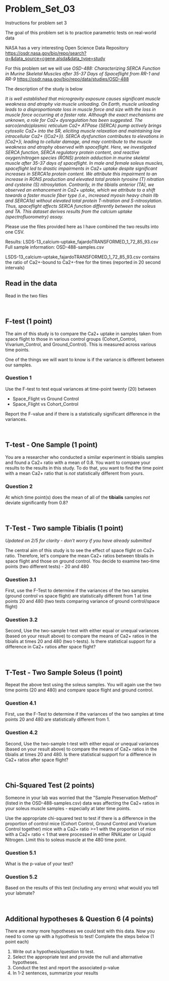 # Problem_Set_03
Instructions for problem set 3

The goal of this problem set is to practice parametric tests on real-world data 

NASA has a very interesting Open Science Data Repository https://osdr.nasa.gov/bio/repo/search?q=&data_source=cgene,alsda&data_type=study

For this problem set we will use *OSD-488: Characterizing SERCA Function in Murine Skeletal Muscles after 35-37 Days of Spaceflight from RR-1 and RR-9*
https://osdr.nasa.gov/bio/repo/data/studies/OSD-488

The description of the study is below

*It is well established that microgravity exposure causes significant muscle weakness and atrophy via muscle unloading. On Earth, muscle unloading leads to a disproportionate loss in muscle force and size with the loss in muscle force occurring at a faster rate. Although the exact mechanisms are unknown, a role for Ca2+ dysregulation has been suggested. The sarco(endo)plasmic reticulum Ca2+ ATPase (SERCA) pump actively brings cytosolic Ca2+ into the SR, eliciting muscle relaxation and maintaining low intracellular Ca2+ ([Ca2+]i). SERCA dysfunction contributes to elevations in [Ca2+]i, leading to cellular damage, and may contribute to the muscle weakness and atrophy observed with spaceflight. Here, we investigated SERCA function, SERCA regulatory protein content, and reactive oxygen/nitrogen species (RONS) protein adduction in murine skeletal muscle after 35-37 days of spaceflight. In male and female soleus muscles, spaceflight led to drastic impairments in Ca2+ uptake despite significant increases in SERCA1a protein content. We attribute this impairment to an increase in RONS production and elevated total protein tyrosine (T) nitration and cysteine (S) nitrosylation. Contrarily, in the tibialis anterior (TA), we observed an enhancement in Ca2+ uptake, which we attribute to a shift towards a faster muscle fiber type (i.e., increased myosin heavy chain IIb and SERCA1a) without elevated total protein T-nitration and S-nitrosylation. Thus, spaceflight affects SERCA function differently between the soleus and TA. This dataset derives results from the calcium uptake (spectrofluorometry) assay.*


Please use the files provided here as I have combined the two results into one CSV. 

Results: LSDS-13_calcium-uptake_fajardoTRANSFORMED_1_72_85_93.csv
Full sample information: OSD-488-samples.csv

LSDS-13_calcium-uptake_fajardoTRANSFORMED_1_72_85_93.csv contains the ratio of Ca2+-bound to Ca2+-free for the times (reported in 20 second intervals) 

## Read in the data

Read in the two files

&nbsp;

## F-test (1 point)

The aim of this study is to compare the Ca2+ uptake in samples taken from space flight to those in various control groups (Cohort_Control, Vivarium_Control, and Ground_Control). This is measured across various time points. 

One of the things we will want to know is if the variance is different between our samples.

### Question 1

Use the F-test to test equal variances at time-point twenty (20) between
- Space_Flight vs Ground Control
- Space_Flight vs Cohort_Control

Report the F-value and if there is a statistically significant difference in the variances. 

&nbsp;

## T-test - One Sample (1 point)

You are a researcher who conducted a similar experiment in tibialis samples and found a Ca2+ ratio with a mean of 0.8. You want to compare your results to the results in this study. To do that, you want to find the time point with a mean Ca2+ ratio that is _not_ statistically different from yours. 

### Question 2

At which time point(s) does the mean of all of the **tibialis** samples _not_ deviate significantly from 0.8?

&nbsp;

## T-Test - Two sample Tibialis (1 point)
_Updated on 2/5 for clarity - don't worry if you have already submitted_

The central aim of this study is to see the effect of space flight on Ca2+ ratio. Therefore, let's compare the mean Ca2+ ratios between tibialis in space flight and those on ground control. You decide to examine two-time points (two different tests) - 20 and 480

### Question 3.1

First, use the F-Test to determine if the variances of the two samples (ground control vs space flight) are statistically different from 1 at time points 20 and 480 (two tests comparing variance of ground control/space flight)

### Question 3.2 

Second, Use the two-sample t-test with either equal or unequal variances (based on your result above) to compare the means of Ca2+ ratios in the tibialis at times 20 and 480 (two t-tests). Is there statistical support for a difference in Ca2+ ratios after space flight?


&nbsp;

## T-Test - Two Sample Soleus (1 point)

Repeat the above test using the soleus samples. You will again use the two time points (20 and 480) and compare space flight and ground control. 


### Question 4.1

First, use the F-Test to determine if the variances of the two samples at time points 20 and 480 are statistically different from 1. 

### Question 4.2 

Second, Use the two-sample t-test with either equal or unequal variances (based on your result above) to compare the means of Ca2+ ratios in the tibialis at times 20 and 480. Is there statistical support for a difference in Ca2+ ratios after space flight?

&nbsp;
&nbsp;

## Chi-Squared Test (2 points)

Someone in your lab was worried that the "Sample Preservation Method" (listed in the OSD-488-samples.csv) data was affecting the Ca2+ ratios in your soleus muscle samples - especially at later time points. 

Use the appropriate chi-squared test to test if there is a difference in the proportion of control mice (Cohort Control, Ground Control and Vivarium Control together) mice with a Ca2+ ratio >=1 with the proportion of mice with a Ca2+ ratio < 1 that were processed in either RNALater or Liquid Nitrogen. Limit this to soleus muscle at the 480 time point.

### Question 5.1 

What is the p-value of your test?

### Question 5.2

Based on the results of this test (including any errors) what would you tell your labmate? 

&nbsp;
&nbsp;

## Additional hypotheses & Question 6 (4 points)

There are _many_ more hypotheses we could test with this data. Now you need to come up with a hypothesis to test! Complete the steps below (1 point each)
1. Write out a hypothesis/question to test.
2. Select the appropriate test and provide the null and alternative hypotheses.
3. Conduct the test and report the associated p-value
4. In 1-2 sentences, summarize your results 

